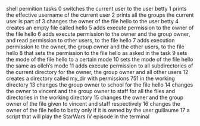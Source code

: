 shell permition tasks
0 switches the current user to the user betty
1 prints the effective username of the current user
2 prints all the groups the current user is part of
3 changes the owner of the file hello to the user betty
4 creates an empty file called hello
5 adds execute permission to the owner of the file hello
6 adds execute permission to the owner and the group owner, and read permission to other users, to the file hello
7 adds execution permission to the owner, the group owner and the other users, to the file hello
8 that sets the permission to the file hello as asked in the task
9 sets the mode of the file hello to a certain mode
10 sets the mode of the file hello the same as olleh’s mode
11 adds execute permission to all subdirectories of the current directory for the owner, the group owner and all other users
12 creates a directory called my_dir with permissions 751 in the working directory
13 changes the group owner to school for the file hello
14 changes the owner to vincent and the group owner to staff for all the files and directories in the working directory
15 changes the owner and the group owner of the file given to vincent and staff respectively
16 changes the owner of the file hello to betty only if it is owned by the user guillaume
17 a script that will play the StarWars IV episode in the terminal
